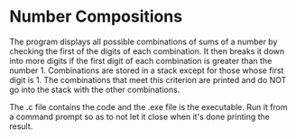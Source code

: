 # Number Compositions

The program displays all possible
combinations of sums of a number by checking
the first of the digits of each combination. It
then breaks it down into more digits if the
first digit of each combination is
greater than the number 1.
Combinations are stored in a stack except for
those whose first digit is 1. The
combinations that meet this criterion
are printed and do NOT go into the stack with the
other combinations.


The .c file contains the code and the .exe file is the executable. Run it from a command prompt so as to not let it close when it's done printing the result.
